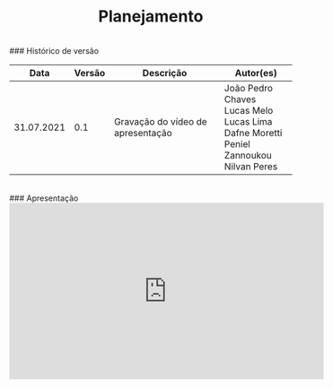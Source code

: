 # <center> Planejamento
<br>
### Histórico de versão<br>

|Data | Versão | Descrição | Autor(es)|
| -- | -- | -- | -- |
| 31.07.2021 | 0.1 | Gravação do vídeo de apresentação | João Pedro Chaves<br>Lucas Melo<br>Lucas Lima<br>Dafne Moretti<br>Peniel Zannoukou<br>Nilvan Peres|

<br>
### Apresentação

<center>
<iframe width="560" height="315" src="https://www.youtube.com/embed/t4zH4PlkoBc" title="YouTube video player" frameborder="0" allow="accelerometer; autoplay; clipboard-write; encrypted-media; gyroscope; picture-in-picture" allowfullscreen></iframe>

</div><br>


